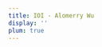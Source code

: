 ```yaml
---
title: IOI - Alomerry Wu
display: ''
plum: true
---
```


<!--

编程比赛三大赛制介绍（ACM 赛制、OI 赛制、IOI 赛制）

ACM 赛制：每道题提交之后都有反馈，可以看到“ac 通过”、“ce 运行错误”、“wa 答案错误”等等结果，但看不到错误的测试样例（ leetcode 周赛可以看到），每道题都有多个测试点，每道题必须通过了所有的测试点才算通过。每道题不限制提交次数，但没通过的话会有罚时，仅以最后一次提交为准。比赛过程中一般可以看到实时排名，通过题数相同的情况下按照答题时间+罚时来排名。

ACM 赛制的比赛：ICPC、CCPC、codeforces 比赛、leetcode 周赛及全国编程大赛、牛客小白赛练习赛挑战赛、传智杯。

OI 赛制：每道题提交之后都没有任何反馈，每道题都有多个测试点，根据每道题通过的测试点的数量获得相应的分数。每道题不限制提交次数，如果提交错误没有任何惩罚，仅以最后一次提交为准。比赛过程中看不到实时排名，赛后按照总得分来排名。

OI 赛制的比赛：NOI 全国青少年信息学奥林匹克竞赛、CCF CSP、考研机试、蓝桥杯、牛客 OI 赛、全国高校计算机能力挑战赛。

IOI 赛制：每道题提交之后都有反馈，可以看到“通过”、“运行错误”、“答案错误”等等结果，甚至可以实时看到自己每道题得了多少分，但看不到错误的测试样例。每道题都有多个测试点，根据每道题通过的测试点的数量获得相应的分数。每道题不限制提交次数，如果提交错误没有任何惩罚，仅以最后一次提交为准。比赛过程中一般可以看到实时排名（如果是考试，一般看不到排名），按照总得分来排名。可以说，IOI 赛制是结合了 OI 赛制和 ACM 赛制的特点。

IOI 赛制的比赛：PAT、团体程序设计天梯赛、CCF CCSP、洛谷月赛。

- [PTA](https://pintia.cn/problem-sets/dashboard)

-->

<SubNav />

<IOINavBar />

<ListCategory only-date type="ioi" />
